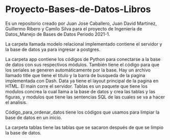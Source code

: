 # Proyecto-Bases-de-Datos-Libros
Es un repositorio creado por Juan Jose Caballero, Juan David Martinez, Guillermo Ribero y Camilo Silva para el proyecto de Ingenieria de Datos_Manejo de Bases de Datos Periodo 2021-1.

La carpeta llamada modelo relacional implementado contiene el servidor y la base de datos ya para ingresar a postgres. 

La carpeta app contiene los códigos de Python para conectarse a la base de datos con sus respectivos módulos. También tiene el código para que los seriales se generen automáticamente por la base. Hay un archivo llamado title que tiene el titulo y la barra de busqueda de la pagina implementada con Dash. Data ya tiene el layout principal de la pagina en HTML. El main corre el servidor. Tablas es un paquete que tiene los modulos concrea la cual llama a la base de datos y crea las tablas y las figuras, y modulos que tiene las sentencias SQL de las cuales se va a hacer el analisis.

Código\_para\_ordenar\_datos tiene los códigos que usamos para limpiar la base de datos en un inicio. 

La carpeta tablas tiene las tablas que se sacaron después de que se limpio la base de datos.
